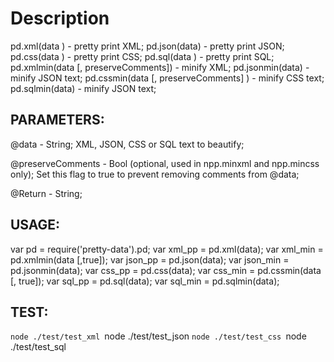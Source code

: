 # Description

pd.xml(data ) - pretty print XML;
pd.json(data) - pretty print JSON;
pd.css(data ) - pretty print CSS;
pd.sql(data ) - pretty print SQL;
pd.xmlmin(data [, preserveComments]) - minify XML;
pd.jsonmin(data) - minify JSON text;
pd.cssmin(data [, preserveComments] ) - minify CSS text;
pd.sqlmin(data) - minify JSON text;

## PARAMETERS:

@data - String; XML, JSON, CSS or SQL text to beautify;

@preserveComments - Bool (optional, used in npp.minxml and npp.mincss only); Set this flag to true to prevent removing comments from @data;

@Return - String;

## USAGE:

var pd = require('pretty-data').pd;
var xml_pp = pd.xml(data);
var xml_min = pd.xmlmin(data [,true]);
var json_pp = pd.json(data);
var json_min = pd.jsonmin(data);
var css_pp = pd.css(data);
var css_min = pd.cssmin(data [, true]);
var sql_pp = pd.sql(data);
var sql_min = pd.sqlmin(data);

## TEST:

`node ./test/test_xml
`node ./test/test_json
`node ./test/test_css
`node ./test/test_sql